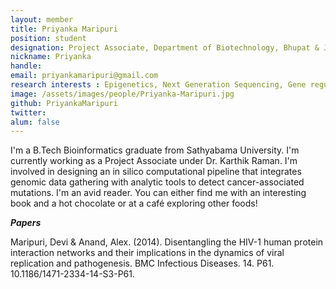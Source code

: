 ```yaml
---
layout: member
title: Priyanka Maripuri
position: student
designation: Project Associate, Department of Biotechnology, Bhupat & Jyoti Mehta School of Biosciences
nickname: Priyanka
handle: 
email: priyankamaripuri@gmail.com
research interests : Epigenetics, Next Generation Sequencing, Gene regulation in specific cell types. 
image: /assets/images/people/Priyanka-Maripuri.jpg
github: PriyankaMaripuri
twitter: 
alum: false
---
```


I'm a B.Tech Bioinformatics graduate from Sathyabama University. I'm currently working as a Project Associate under Dr. Karthik Raman. I'm involved in designing an in silico computational pipeline that integrates genomic data gathering with analytic tools to detect cancer-associated mutations. I'm an avid reader. You can either find me with an interesting book and a hot chocolate or at a café exploring other foods!

<em><strong>Papers</strong></em>

Maripuri, Devi & Anand, Alex. (2014). Disentangling the HIV-1 human protein interaction networks and their implications in the dynamics of viral replication and pathogenesis. BMC Infectious Diseases. 14. P61. 10.1186/1471-2334-14-S3-P61. 
